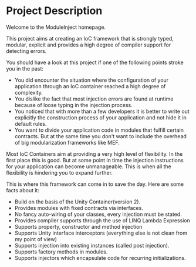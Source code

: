 ﻿Project Description
===================
Welcome to the ModuleInject homepage.

This project aims at creating an IoC framework that is strongly typed, modular, explicit and provides a high degree of compiler support for detecting errors.

You should have a look at this project if one of the following points stroke you in the past:

* You did encounter the situation where the configuration of your application through an IoC container reached a high degree of complexity.
* You dislike the fact that most injection errors are found at runtime because of loose typing in the injection process.
* You noticed that with more than a few developers it is better to write out explicitly the construction process of your application and not hide it in default rules.
* You want to divide your application code in modules that fulfill certain contracts. But at the same time you don't want to include the overhead of big modularization frameworks like MEF.

Most IoC Containers aim at providing a very high level of flexibility. In the first place this is good. But at some point in time the injection instructions for your application
can become unmanageable. This is when all the flexibility is hindering you to expand further. 

This is where this framework can come in to save the day. Here are some facts about it:

* Build on the basis of the Unity Container(version 2).
* Provides modules with fixed contracts via interfaces.
* No fancy auto-wiring of your classes, every injection must be stated.
* Provides compiler supports through the use of LINQ Lambda Expression
* Supports property, constructor and method injection
* Supports Unity interface interceptors (everything else is not clean from my point of view)
* Supports injection into existing instances (called post injection).
* Supports factory methods in modules.
* Supports injectors which encapsulate code for recurring initializations.
